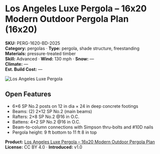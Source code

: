 # Los Angeles Luxe Pergola – 16x20 Modern Outdoor Pergola Plan (16x20)
**SKU:** PERG-1620-BD-2025  
**Category:** pergolas · **Type:** pergola, shade structure, freestanding  
**Materials:** pressure-treated timber  
**Skill:** Advanced · **Wind:** 130 mph · **Snow:** —  
**Climate:** —  
**Est. Build Cost:** —

![Los Angeles Luxe Pergola](https://i.etsystatic.com/59867749/r/il/767ceb/7059258089/il_fullxfull.7059258089_mgtl.jpg)

## Open Features
- 6×6 SP No.2 posts on 12 in dia × 24 in deep concrete footings
- Beams: (2) 2×12 SP No.2 (main beams)
- Rafters: 2×8 SP No.2 @16 in O.C.
- Battens: 4×2 SP No.2 @16 in O.C.
- Beam-to-column connections with Simpson thru-bolts and #10D nails
- Pergola height: 9 ft bottom to 11 ft 8 in top

**Product:** [Los Angeles Luxe Pergola – 16x20 Modern Outdoor Pergola Plan](https://bamboodesigns.com/plans/los-angeles-luxe-pergola-16x20)  
**License:** CC BY 4.0 · **Introduced:** v1.0
